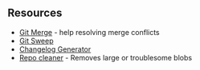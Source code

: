 ## Resources

- [Git Merge](https://github.com/mhagger/git-imerge) - help resolving merge conflicts
- [Git Sweep](https://github.com/arc90/git-sweep)
- [Changelog Generator](https://github.com/skywinder/github-changelog-generator)
- [Repo cleaner](https://github.com/rtyley/bfg-repo-cleaner) - Removes large or troublesome blobs
